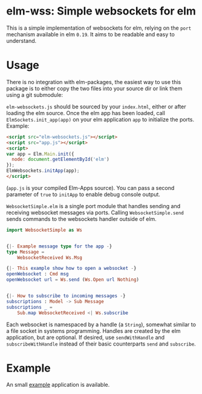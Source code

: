 # elm-wss: Simple websockets for elm

This is a simple implementation of websockets for elm, relying on the `port` mechanism available in elm `0.19`. It aims to be readable and easy to understand.

# Usage

There is no integration with elm-packages, the easiest way to use this package is to either copy the two files into your source dir or link them using a git submodule:

`elm-websockets.js` should be sourced by your `index.html`, either or after loading the elm source. Once the elm app has been loaded, call `ElmSockets.init_app(app)` on your elm application `app` to initialize the ports. Example:

```html
<script src="elm-websockets.js"></script>
<script src="app.js"></script>
<script>
var app = Elm.Main.init({
  node: document.getElementById('elm')
});
ElmWebsockets.initApp(app);
</script>
```

(`app.js` is your compiled Elm-Apps source). You can pass a second parameter of `true` to `initApp` to enable debug console output.

`WebsocketSimple.elm` is a single port module that handles sending and receiving websocket messages via ports. Calling `WebsocketSimple.send` sends commands to the websockets handler outside of elm.

```elm
import WebsocketSimple as Ws


{|- Example message type for the app -}
type Message =
    WebsocketReceived Ws.Msg

{|- This example show how to open a websocket -}
openWebsocket : Cmd msg
openWebsocket url = Ws.send (Ws.Open url Nothing)


{|- How to subscribe to incoming messages -}
subscriptions : Model -> Sub Message
subscriptions _ =
    Sub.map WebsocketReceived <| Ws.subscribe
```

Each websocket is namespaced by a handle (a `String`), somewhat similar to a file socket in systems programming. Handles are created by the elm application, but are optional. If desired, use `sendWithHandle` and `subscribeWithHandle` instead of their basic counterparts `send` and `subscribe`.

# Example

An small [example](example/) application is available.
